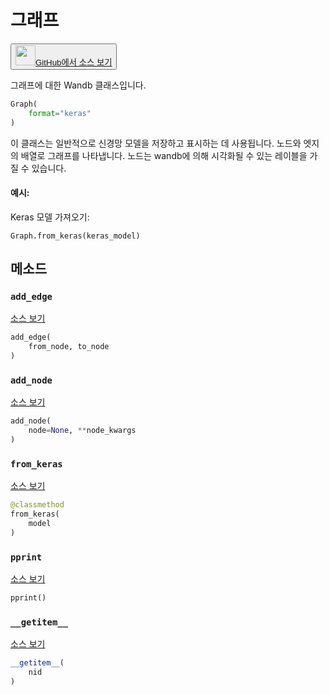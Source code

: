
# 그래프

<p><button style={{display: 'flex', alignItems: 'center', backgroundColor: 'white', border: '1px solid #ddd', padding: '10px', borderRadius: '6px', cursor: 'pointer', boxShadow: '0 2px 3px rgba(0,0,0,0.1)', transition: 'all 0.3s'}}><a href='https://www.github.com/wandb/wandb/tree/v0.16.4/wandb/data_types.py#L1326-L1485' style={{fontSize: '1.2em', display: 'flex', alignItems: 'center'}}><img src='https://github.githubassets.com/images/modules/logos_page/GitHub-Mark.png' height='32px' width='32px' style={{marginRight: '10px'}}/>GitHub에서 소스 보기</a></button></p>


그래프에 대한 Wandb 클래스입니다.

```python
Graph(
    format="keras"
)
```

이 클래스는 일반적으로 신경망 모델을 저장하고 표시하는 데 사용됩니다. 노드와 엣지의 배열로 그래프를 나타냅니다. 노드는 wandb에 의해 시각화될 수 있는 레이블을 가질 수 있습니다.

#### 예시:

Keras 모델 가져오기:

```
Graph.from_keras(keras_model)
```

## 메소드

### `add_edge`

[소스 보기](https://www.github.com/wandb/wandb/tree/v0.16.4/wandb/data_types.py#L1411-L1415)

```python
add_edge(
    from_node, to_node
)
```

### `add_node`

[소스 보기](https://www.github.com/wandb/wandb/tree/v0.16.4/wandb/data_types.py#L1399-L1409)

```python
add_node(
    node=None, **node_kwargs
)
```

### `from_keras`

[소스 보기](https://www.github.com/wandb/wandb/tree/v0.16.4/wandb/data_types.py#L1417-L1446)

```python
@classmethod
from_keras(
    model
)
```

### `pprint`

[소스 보기](https://www.github.com/wandb/wandb/tree/v0.16.4/wandb/data_types.py#L1393-L1397)

```python
pprint()
```

### `__getitem__`

[소스 보기](https://www.github.com/wandb/wandb/tree/v0.16.4/wandb/data_types.py#L1390-L1391)

```python
__getitem__(
    nid
)
```